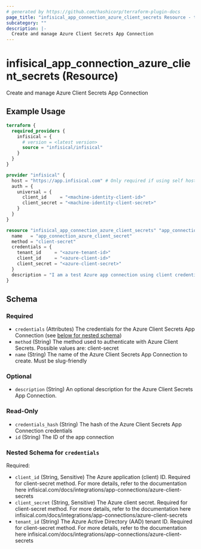 ```yaml
---
# generated by https://github.com/hashicorp/terraform-plugin-docs
page_title: "infisical_app_connection_azure_client_secrets Resource - terraform-provider-infisical"
subcategory: ""
description: |-
  Create and manage Azure Client Secrets App Connection
---
```


# infisical_app_connection_azure_client_secrets (Resource)

Create and manage Azure Client Secrets App Connection

## Example Usage

```terraform
terraform {
  required_providers {
    infisical = {
      # version = <latest version>
      source = "infisical/infisical"
    }
  }
}

provider "infisical" {
  host = "https://app.infisical.com" # Only required if using self hosted instance of Infisical, default is https://app.infisical.com
  auth = {
    universal = {
      client_id     = "<machine-identity-client-id>"
      client_secret = "<machine-identity-client-secret>"
    }
  }
}

resource "infisical_app_connection_azure_client_secrets" "app_connection_azure_client_secret" {
  name   = "app_connection_azure_client_secret"
  method = "client-secret"
  credentials = {
    tenant_id     = "<azure-tenant-id>"
    client_id     = "<azure-client-id>"
    client_secret = "<azure-client-secret>"
  }
  description = "I am a test Azure app connection using client credentials"
}
```

<!-- schema generated by tfplugindocs -->
## Schema

### Required

- `credentials` (Attributes) The credentials for the Azure Client Secrets App Connection (see [below for nested schema](#nestedatt--credentials))
- `method` (String) The method used to authenticate with Azure Client Secrets. Possible values are: client-secret
- `name` (String) The name of the Azure Client Secrets App Connection to create. Must be slug-friendly

### Optional

- `description` (String) An optional description for the Azure Client Secrets App Connection.

### Read-Only

- `credentials_hash` (String) The hash of the Azure Client Secrets App Connection credentials
- `id` (String) The ID of the app connection

<a id="nestedatt--credentials"></a>
### Nested Schema for `credentials`

Required:

- `client_id` (String, Sensitive) The Azure application (client) ID. Required for client-secret method. For more details, refer to the documentation here infisical.com/docs/integrations/app-connections/azure-client-secrets
- `client_secret` (String, Sensitive) The Azure client secret. Required for client-secret method. For more details, refer to the documentation here infisical.com/docs/integrations/app-connections/azure-client-secrets
- `tenant_id` (String) The Azure Active Directory (AAD) tenant ID. Required for client-secret method. For more details, refer to the documentation here infisical.com/docs/integrations/app-connections/azure-client-secrets
